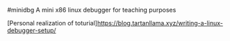 #minidbg
A mini x86 linux debugger for teaching purposes

[Personal realization of toturial]https://blog.tartanllama.xyz/writing-a-linux-debugger-setup/